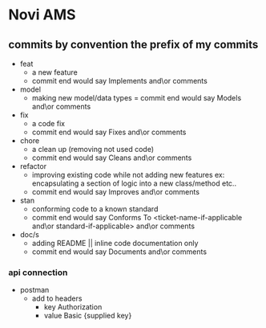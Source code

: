 # Novi AMS #

## commits by convention the prefix of my commits ##
- feat
    - a new feature
    - commit end would say Implements <ticket-name-if-applicable> and\or comments
- model
    - making new model/data types
    = commit end would say Models <ticket-name-if-applicable> and\or comments
- fix
    - a code fix
    - commit end would say Fixes <ticket-name-if-applicable> and\or comments
 - chore
    - a clean up (removing not used code)
    - commit end would say Cleans <ticket-name-if-applicable> and\or comments
 - refactor
    - improving existing code while not adding new features ex: encapsulating a section of logic into a new class/method etc..
    - commit end would say Improves <ticket-name-if-applicable> and\or comments
- stan
    - conforming code to a known standard
    - commit end would say Conforms To <ticket-name-if-applicable and\or standard-if-applicable> and\or comments
- doc/s
    - adding README || inline code documentation only
    - commit end would say Documents <ticket-name-if-applicable> and\or comments


### api connection ###
- postman
    - add to headers
        - key Authorization
        - value Basic {supplied key}

